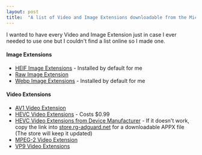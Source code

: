 ```yaml
---
layout: post
title:  "A list of Video and Image Extensions downloadable from the Microsoft Store"
---
```

I wanted to have every Video and Image Extension just in case I ever needed to use one but I couldn't find a list online so I made one.<!--more-->

#### Image Extensions
* [HEIF Image Extensions](https://www.microsoft.com/store/productId/9PMMSR1CGPWG) - Installed by default for me
* [Raw Image Extension](https://www.microsoft.com/store/productId/9NCTDW2W1BH8)
* [Webp Image Extensions](https://www.microsoft.com/store/productId/9PG2DK419DRG) - Installed by default for me

#### Video Extensions
* [AV1 Video Extension](https://www.microsoft.com/store/productId/9MVZQVXJBQ9V)
* [HEVC Video Extensions](https://www.microsoft.com/store/productId/9NMZLZ57R3T7) - Costs $0.99
* [HEVC Video Extensions from Device Manufacturer](https://www.microsoft.com/store/productId/9N4WGH0Z6VHQ) - If it doesn't work, copy the link into [store.rg-adguard.net](https://store.rg-adguard.net) for a downloadable APPX file (The store will keep it updated)
* [MPEG-2 Video Extension](https://www.microsoft.com/store/productId/9N95Q1ZZPMH4)
* [VP9 Video Extensions](https://www.microsoft.com/store/productId/9N4D0MSMP0PT)
